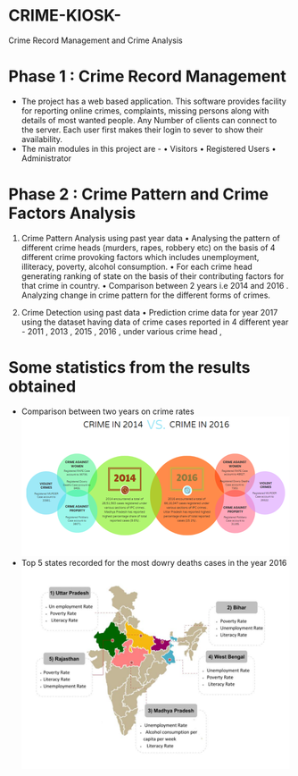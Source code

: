 # CRIME-KIOSK-
 Crime Record Management and Crime Analysis 
 
 # Phase 1 : Crime Record Management
 * The project  has a web based application. This software provides facility for reporting online crimes, complaints, missing persons along with details of most wanted people.
Any Number of clients can connect to the server. Each user first makes their login to sever to show their availability.
* The main modules in this project are -
    • Visitors
    • Registered Users
    • Administrator

 # Phase 2 : Crime Pattern and Crime Factors Analysis 
1. Crime Pattern Analysis using past year data
•	Analysing the pattern of different crime heads (murders, rapes, robbery etc) on the basis of 4 different crime provoking factors which includes unemployment, illiteracy, poverty, alcohol consumption.
•	For each crime head generating ranking of state on the basis of their contributing factors for that crime in country.
•	Comparison between 2 years i.e 2014 and 2016 . Analyzing  change in crime pattern for the different forms of crimes. 
     
2. Crime Detection using  past data
•	Prediction crime data for year 2017 using the dataset having data of crime cases reported in 4 different year - 2011 , 2013 , 2015 , 2016 , under various crime head , 

 
# Some statistics from the results obtained
* Comparison between two years on crime rates
![alt text](https://github.com/hiiakku/CRIME-KIOSK-/blob/master/Crime%20Kiosk%20Website/web/pp.png)
* Top 5 states recorded for the most dowry deaths cases in the year 2016
![alt text](https://github.com/hiiakku/CRIME-KIOSK-/blob/master/Crime%20Kiosk%20Website/web/2016dowry.jpg)
